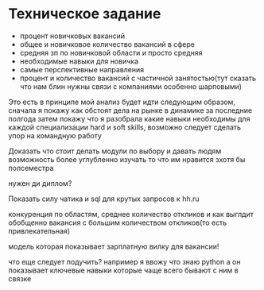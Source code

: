# Техническое задание

- процент новичковых вакансий
- общее и новичковое количество вакансий в сфере
- средняя зп по новичковой области и просто средняя
- необходимые навыки для новичка
- самые перспективные направления
- процент и количество вакансий с частичной занятостью(тут сказать что нам блин нужны связи с компаниями особенно шарповыми)


Это есть в принципе мой анализ будет идти следующим образом, сначала я покажу как обстоят дела на рынке в динамике за последние полгода
затем покажу что я разобрала какие навыки необходимы для каждой специализации
hard и soft skills, возможно следует сделать упор на командную работу

Доказать что стоит делать модули по выбору и давать людям возможность более углубленно изучать то что им нравится зхотя бы полсеместра

нужен ди диплом?

Показать силу чатика и sql для крутых запросов к hh.ru

конкуренция по областям, среднее количество откликов и как выглдит обобщенно вакансия с большим количеством откликов(то есть привлекательная)

модель которая показывает зарплатную вилку для вакансии!

что еще следует подучить? например я ввожу что знаю python а он показывает ключевые навыки которые чаще всего бывают с ним в связке
